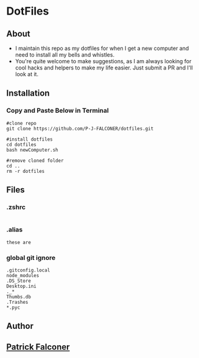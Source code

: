 # DotFiles
## About
* I maintain this repo as my dotfiles for when I get a new computer and need to install all my bells and whistles.
* You're quite welcome to make suggestions, as I am always looking for cool hacks and helpers to make my life easier. Just submit a PR and I'll look at it.
## Installation
### Copy and Paste Below in Terminal
```
#clone repo
git clone https://github.com/P-J-FALCONER/dotfiles.git

#install dotfiles
cd dotfiles
bash newComputer.sh

#remove cloned folder
cd ..
rm -r dotfiles
```
## Files
### .zshrc
```

```
### .alias
```
these are
```
### global git ignore
```
.gitconfig.local
node_modules
.DS_Store
Desktop.ini
._*
Thumbs.db
.Trashes
*.pyc
```
## Author
## [Patrick Falconer](https://github.com/P-J-FALCONER)